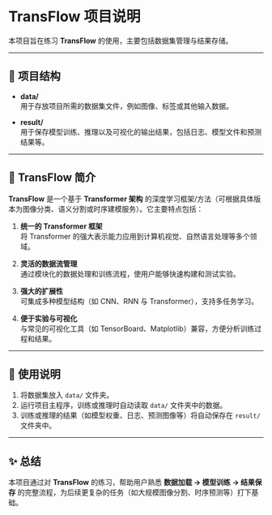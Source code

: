 # TransFlow 项目说明

本项目旨在练习 **TransFlow** 的使用，主要包括数据集管理与结果存储。

---

## 📂 项目结构

- **data/**  
  用于存放项目所需的数据集文件，例如图像、标签或其他输入数据。

- **result/**  
  用于保存模型训练、推理以及可视化的输出结果，包括日志、模型文件和预测结果等。

---

## 🚀 TransFlow 简介

**TransFlow** 是一个基于 **Transformer 架构** 的深度学习框架/方法（可根据具体版本为图像分类、语义分割或时序建模服务）。它主要特点包括：

1. **统一的 Transformer 框架**  
   将 Transformer 的强大表示能力应用到计算机视觉、自然语言处理等多个领域。

2. **灵活的数据流管理**  
   通过模块化的数据处理和训练流程，使用户能够快速构建和测试实验。

3. **强大的扩展性**  
   可集成多种模型结构（如 CNN、RNN 与 Transformer），支持多任务学习。

4. **便于实验与可视化**  
   与常见的可视化工具（如 TensorBoard、Matplotlib）兼容，方便分析训练过程和结果。

---

## 📖 使用说明

1. 将数据集放入 `data/` 文件夹。  
2. 运行项目主程序，训练或推理时自动读取 `data/` 文件夹中的数据。  
3. 训练或推理的结果（如模型权重、日志、预测图像等）将自动保存在 `result/` 文件夹中。  

---

## ✨ 总结

本项目通过对 **TransFlow** 的练习，帮助用户熟悉 **数据加载 → 模型训练 → 结果保存** 的完整流程，为后续更复杂的任务（如大规模图像分割、时序预测等）打下基础。
